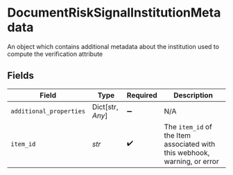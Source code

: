 # DocumentRiskSignalInstitutionMetadata

An object which contains additional metadata about the institution used to compute the verification attribute


## Fields

| Field                                                                     | Type                                                                      | Required                                                                  | Description                                                               |
| ------------------------------------------------------------------------- | ------------------------------------------------------------------------- | ------------------------------------------------------------------------- | ------------------------------------------------------------------------- |
| `additional_properties`                                                   | Dict[str, *Any*]                                                          | :heavy_minus_sign:                                                        | N/A                                                                       |
| `item_id`                                                                 | *str*                                                                     | :heavy_check_mark:                                                        | The `item_id` of the Item associated with this webhook, warning, or error |